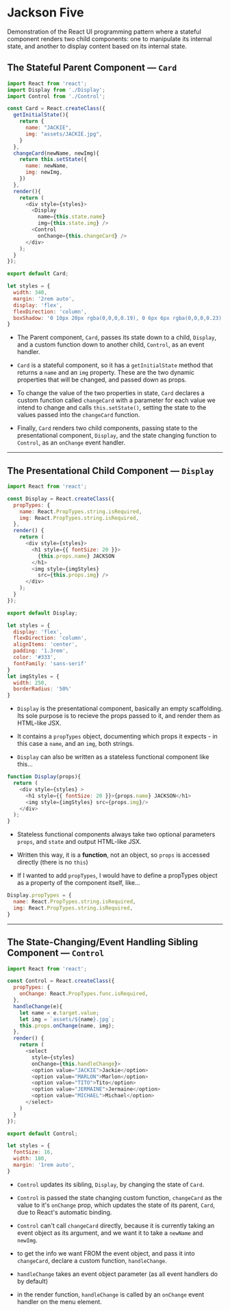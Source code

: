 # Jackson Five 

Demonstration of the React UI programming pattern where a stateful component renders two child components: one to manipulate its internal state, and another to display content based on its internal state. 

## The Stateful Parent Component — `Card`
```js
import React from 'react';
import Display from './Display';
import Control from './Control';

const Card = React.createClass({
  getInitialState(){
    return {
      name: "JACKIE",
      img: "assets/JACKIE.jpg",
    }
  },
  changeCard(newName, newImg){
    return this.setState({
      name: newName,
      img: newImg,
    })
  },
  render(){
    return (  
      <div style={styles}>
        <Display 
          name={this.state.name}
          img={this.state.img} />
        <Control 
          onChange={this.changeCard} />
      </div>
    );
  }
});

export default Card;

let styles = {
  width: 340,
  margin: '2rem auto',
  display: 'flex',
  flexDirection: 'column',
  boxShadow: '0 10px 20px rgba(0,0,0,0.19), 0 6px 6px rgba(0,0,0,0.23)'
}
```
* The Parent component, `Card`, passes its state down to a child, `Display`, and a custom function down to another child, `Control`, as an event handler. 

* `Card` is a stateful component, so it has a `getInitialState` method that returns a `name` and an `img` property. These are the two dynamic properties that will be changed, and passed down as props. 

* To change the value of the two properties in state, `Card` declares a custom function called `changeCard` with a parameter for each value we intend to change and calls `this.setState()`, setting the state to the values passed into the `changeCard` function.  

* Finally, `Card` renders two child components, passing state to the presentational component, `Display`, and the state changing function to `Control`, as an `onChange` event handler.

___

## The Presentational Child Component — `Display`
```js
import React from 'react';

const Display = React.createClass({
  propTypes: {
    name: React.PropTypes.string.isRequired,
    img: React.PropTypes.string.isRequired,
  },
  render() {
    return (  
      <div style={styles}>
        <h1 style={{ fontSize: 20 }}>
          {this.props.name} JACKSON
        </h1>
        <img style={imgStyles}
          src={this.props.img} />
      </div>
    );
  }
});

export default Display;

let styles = {
  display: 'flex',
  flexDirection: 'column',
  alignItems: 'center',
  padding: '1.3rem',
  color: '#333',
  fontFamily: 'sans-serif'
}
let imgStyles = {
  width: 250,
  borderRadius: '50%'
}
```

* `Display` is the presentational component, basically an empty scaffolding. Its sole purpose is to recieve the props passed to it, and render them as HTML-like JSX. 

* It contains a `propTypes` object, documenting which props it expects - in this case a `name`, and an `img`, both strings. 

* `Display` can also be written as a stateless functional component like this...

```js
function Display(props){
  return (  
    <div style={styles} >
      <h1 style={{ fontSize: 20 }}>{props.name} JACKSON</h1>
      <img style={imgStyles} src={props.img}/>
    </div>
  );
}
```
* Stateless functional components always take two optional parameters `props`, and `state` and output HTML-like JSX. 

* Written this way, it is a **function**, not an object, so `props` is accessed directly (there is no `this`)

* If I wanted to add `propTypes`, I would have to define a propTypes object as a property of the component itself, like...

```js
Display.propTypes = {
  name: React.PropTypes.string.isRequired,
  img: React.PropTypes.string.isRequired,
}
```

___

## The State-Changing/Event Handling Sibling Component — `Control`

```js
import React from 'react';

const Control = React.createClass({
  propTypes: {
    onChange: React.PropTypes.func.isRequired,
  },
  handleChange(e){
    let name = e.target.value;
    let img = `assets/${name}.jpg`;
    this.props.onChange(name, img);
  },
  render() {
    return (  
      <select 
        style={styles}
        onChange={this.handleChange}>
        <option value="JACKIE">Jackie</option>
        <option value="MARLON">Marlon</option>
        <option value="TITO">Tito</option>
        <option value="JERMAINE">Jermaine</option>
        <option value="MICHAEL">Michael</option>
      </select>
    )
  }
});

export default Control;

let styles = {
  fontSize: 16,
  width: 180,
  margin: '1rem auto',
}

```

* `Control` updates its sibling, `Display`, by changing the state of `Card`. 

* `Control` is passed the state changing custom function, `changeCard` as the value to it's `onChange` prop, which updates the state of its parent, `Card`, due to React's automatic binding.

* `Control` can't call `changeCard` directly, because it is currently taking an event object as its argument, and we want it to take a `newName` and `newImg`. 

* to get the info we want FROM the event object, and pass it into `changeCard`, declare a custom function, `handleChange`.

* `handleChange` takes an event object parameter (as all event handlers do by default)

* in the render function, `handleChange` is called by an `onChange` event handler on the menu element.
